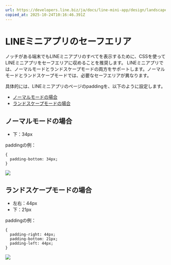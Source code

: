```yaml
---
url: https://developers.line.biz/ja/docs/line-mini-app/design/landscape/
copied_at: 2025-10-24T10:16:46.391Z
---
```

# LINEミニアプリのセーフエリア

ノッチがある端末でもLINEミニアプリのすべてを表示するために、CSSを使ってLINEミニアプリをセーフエリアに収めることを推奨します。 LINEミニアプリでは、ノーマルモードとランドスケープモードの両方をサポートします。ノーマルモードとランドスケープモードでは、必要なセーフエリアが異なります。

具体的には、LINEミニアプリのページのpaddingを、以下のように設定します。

*   [ノーマルモードの場合](#for-normal-mode)
*   [ランドスケープモードの場合](#for-landscape-mode)

## ノーマルモードの場合

*   下：34px

paddingの例：

```text
{
  padding-bottom: 34px;
}
```

![](https://developers.line.biz/media/line-mini-app/mini_design_safearea_normal.png)

## ランドスケープモードの場合

*   左右：44px
*   下：21px

paddingの例：

```text
{
  padding-right: 44px;
  padding-bottom: 21px;
  padding-left: 44px;
}
```

![](https://developers.line.biz/media/line-mini-app/mini_design_safearea_landscape.png)